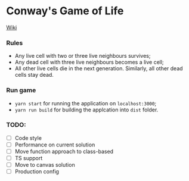 # Conway's Game of Life
[Wiki](https://en.wikipedia.org/wiki/Conway%27s_Game_of_Life)

### Rules
 - Any live cell with two or three live neighbours survives;
 - Any dead cell with three live neighbours becomes a live cell;
 - All other live cells die in the next generation. Similarly, all other dead cells stay dead.
 
### Run game
 - `yarn start` for running the application on `localhost:3000`;
 - `yarn run build` for building the applcation into `dist` folder.

### TODO:
- [ ] Code style
- [ ] Performance on current solution
- [ ] Move function approach to class-based
- [ ] TS support
- [ ] Move to canvas solution
- [ ] Production config
